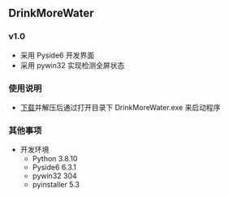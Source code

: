 ## **DrinkMoreWater**
### **v1.0**
* 采用 Pyside6 开发界面
* 采用 pywin32 实现检测全屏状态

### **使用说明**
* [下载](https://gitee.com/inpermanent/drink-more-water/releases/tag/v1.0-DrinkMoreWater)并解压后通过打开目录下 DrinkMoreWater.exe 来启动程序

### **其他事项**
* 开发环境
  * Python 3.8.10
  * Pyside6 6.3.1
  * pywin32 304
  * pyinstaller 5.3
